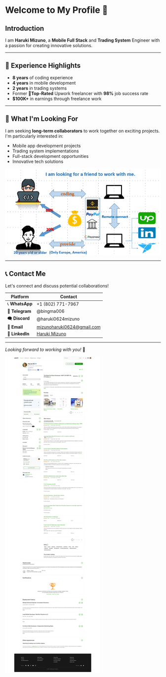 # Welcome to My Profile 👋

## Introduction
I am **Haruki Mizuno**, a **Mobile Full Stack** and **Trading System** Engineer with a passion for creating innovative solutions.

---

## 🚀 Experience Highlights
- **8 years** of coding experience
- **4 years** in mobile development
- **2 years** in trading systems
- Former 🌟**Top-Rated** Upwork freelancer with **98%** job success rate
- **$100K+** in earnings through freelance work

---

## 🎯 What I'm Looking For
I am seeking **long-term collaborators** to work together on exciting projects. I'm particularly interested in:
- Mobile app development projects
- Trading system implementations
- Full-stack development opportunities
- Innovative tech solutions

![Looking for](./image.webp)

---

## 📞 Contact Me
Let's connect and discuss potential collaborations!

| Platform | Contact |
|----------|---------|
| 📞 **WhatsApp** | +1 (802) 771-7967 |
| 📱 **Telegram** | @bingma006 |
| 🗨 **Discord** | @haruki0624mizuno |
| 📧 **Email** | mizunoharuki0624@gmail.com |
| 🔗 **LinkedIn** | [Haruki Mizuno](https://www.linkedin.com/in/haruki-mizuno-6310a6365/) |

---

*Looking forward to working with you!* 🚀

![Upwork Profile](./upwork-profile.png)
